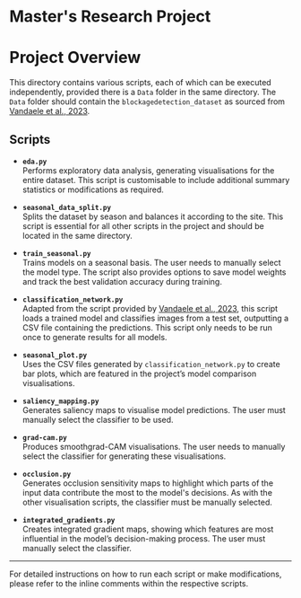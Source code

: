 # Master's Research Project


# Project Overview

This directory contains various scripts, each of which can be executed independently, provided there is a `Data` folder in the same directory. The `Data` folder should contain the `blockagedetection_dataset` as sourced from [Vandaele et al., 2023](https://researchdata.reading.ac.uk/498/).

## Scripts

- **`eda.py`**  
  Performs exploratory data analysis, generating visualisations for the entire dataset. This script is customisable to include additional summary statistics or modifications as required.

- **`seasonal_data_split.py`**  
  Splits the dataset by season and balances it according to the site. This script is essential for all other scripts in the project and should be located in the same directory.

- **`train_seasonal.py`**  
  Trains models on a seasonal basis. The user needs to manually select the model type. The script also provides options to save model weights and track the best validation accuracy during training.

- **`classification_network.py`**  
  Adapted from the script provided by [Vandaele et al., 2023](https://researchdata.reading.ac.uk/498/), this script loads a trained model and classifies images from a test set, outputting a CSV file containing the predictions. This script only needs to be run once to generate results for all models.

- **`seasonal_plot.py`**  
  Uses the CSV files generated by `classification_network.py` to create bar plots, which are featured in the project’s model comparison visualisations.

- **`saliency_mapping.py`**  
  Generates saliency maps to visualise model predictions. The user must manually select the classifier to be used.

- **`grad-cam.py`**  
  Produces smoothgrad-CAM visualisations. The user needs to manually select the classifier for generating these visualisations.

- **`occlusion.py`**  
  Generates occlusion sensitivity maps to highlight which parts of the input data contribute the most to the model's decisions. As with the other visualisation scripts, the classifier must be manually selected.

- **`integrated_gradients.py`**  
  Creates integrated gradient maps, showing which features are most influential in the model’s decision-making process. The user must manually select the classifier.

---

For detailed instructions on how to run each script or make modifications, please refer to the inline comments within the respective scripts.
